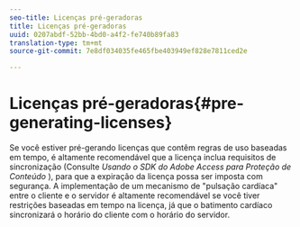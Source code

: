 ```yaml
---
seo-title: Licenças pré-geradoras
title: Licenças pré-geradoras
uuid: 0207abdf-52bb-4bd0-a4f2-fe740b89fa83
translation-type: tm+mt
source-git-commit: 7e8df034035fe465fbe403949ef828e7811ced2e

---
```



# Licenças pré-geradoras{#pre-generating-licenses}

Se você estiver pré-gerando licenças que contêm regras de uso baseadas em tempo, é altamente recomendável que a licença inclua requisitos de sincronização (Consulte *Usando o SDK do Adobe Access para Proteção de Conteúdo* ), para que a expiração da licença possa ser imposta com segurança. A implementação de um mecanismo de &quot;pulsação cardíaca&quot; entre o cliente e o servidor é altamente recomendável se você tiver restrições baseadas em tempo na licença, já que o batimento cardíaco sincronizará o horário do cliente com o horário do servidor.

